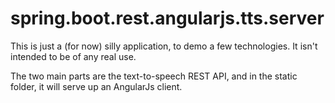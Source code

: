 # spring.boot.rest.angularjs.tts.server

This is just a (for now) silly application, to demo a few technologies.  It isn't intended to be of any real use.

The two main parts are the  text-to-speech REST API, and in the static folder, it will serve up an AngularJs client.
